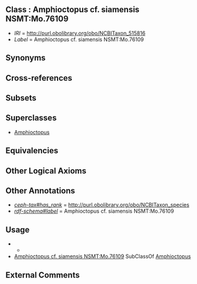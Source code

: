 
## Class : Amphioctopus cf. siamensis NSMT:Mo.76109

 * *IRI* = http://purl.obolibrary.org/obo/NCBITaxon_515816
 * *Label* = Amphioctopus cf. siamensis NSMT:Mo.76109

## Synonyms


## Cross-references


## Subsets


## Superclasses

 * [Amphioctopus](../../NCBITaxon/95/NCBITaxon_505395.md)

## Equivalencies


## Other Logical Axioms


## Other Annotations

 * *[ceph-tax#has_rank](../../ceph-tax#has/nk/ceph-tax#has_rank.md)* = http://purl.obolibrary.org/obo/NCBITaxon_species
 * *[rdf-schema#label](../../el/rdf-schema#label.md)* = Amphioctopus cf. siamensis NSMT:Mo.76109

## Usage

 * -
 * [Amphioctopus cf. siamensis NSMT:Mo.76109](../../NCBITaxon/16/NCBITaxon_515816.md) SubClassOf [Amphioctopus](../../NCBITaxon/95/NCBITaxon_505395.md)

## External Comments

